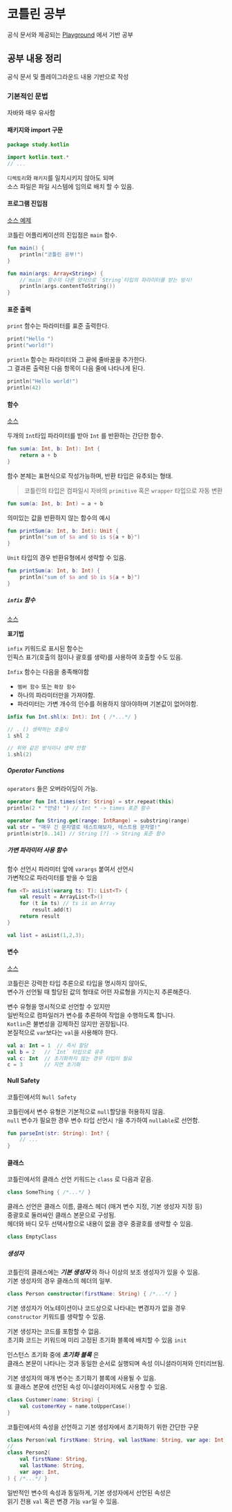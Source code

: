 # 코틀린 공부 

공식 문서와 제공되는 [Playground](https://play.kotlinlang.org/byExample/overview) 에서 기반 공부

## 공부 내용 정리

공식 문서 및 플레이그라운드 내용 기반으로 작성

### 기본적인 문법

자바와 매우 유사함

#### 패키지와 import 구문

```kotlin
package study.kotlin

import kotlin.text.*
// ...
```
`디렉토리`와 `패키지`를 일치시키지 않아도 되며  
소스 파일은 파일 시스템에 임의로 배치 할 수 있음.

#### 프로그램 진입점
[소스 예제](src/main/kotlin/study/playground/intro/hello_world/HelloKT.kt)

코틀린 어플리케이션의 진입점은 `main` 함수.
```kotlin
fun main() {
    println("코틀린 공부!")
}
```

```kotlin
fun main(args: Array<String>) {
    //`main` 함수의 다른 양식으로 `String`타입의 파라미터를 받는 방식!
    println(args.contentToString())
}
```

#### 표준 출력

`print` 함수는 파라미터를 표준 출력한다.
```kotlin
print("Hello ")
print("world!")
```

`println` 함수는 파라미터와 그 끝에 줄바꿈을 추가한다.  
그 결과론 출력된 다음 항목이 다음 줄에 나타나게 된다.

```kotlin
println("Hello world!")
println(42)
```

#### 함수
[소스](src/main/kotlin/study/playground/intro/functions/Functions.kt)

두개의 `Int`타입 파라미터를 받아 `Int` 를 반환하는 간단한 함수.
```kotlin
fun sum(a: Int, b: Int): Int {
    return a + b
}
```

함수 본체는 표현식으로 작성가능하며, 반환 타입은 유추되는 형태.  

> 코틀린의 타입은 컴파일시 자바의 `primitive` 혹은 `wrapper` 타입으로 자동 변환

```kotlin
fun sum(a: Int, b: Int) = a + b
```

의미있는 값을 반환하지 않는 함수의 예시
```kotlin
fun printSum(a: Int, b: Int): Unit {
    println("sum of $a and $b is ${a + b}")
}
```

`Unit` 타입의 경우 반환유형에서 생략할 수 있음.
```kotlin
fun printSum(a: Int, b: Int) {
    println("sum of $a and $b is ${a + b}")
}
```

##### `infix` 함수
[소스](src/main/kotlin/study/playground/intro/functions/InfixFunctions.kt)

__표기법__

`infix` 키워드로 표시된 함수는  
인픽스 표기(호출의 점이나 괄호를 생략)를 사용하여 호출할 수도 있음.

`Infix` 함수는 다음을 충족해야함
* `멤버 함수` 또는 `확장 함수`
* 하나의 파라미터만을 가져야함.
* 파라미터는 가변 개수의 인수를 허용하지 않아야하며 기본값이 없어야함.

```kotlin
infix fun Int.shl(x: Int): Int { /*...*/ }

// . () 생략하는 호출식
1 shl 2

// 위와 같은 방식이나 생략 안함
1.shl(2)
```

##### Operator Functions

`operators` 들은 오버라이딩이 가능.

```kotlin
operator fun Int.times(str: String) = str.repeat(this)
println(2 * "안녕! ") // Int * -> times 표준 함수                                          

operator fun String.get(range: IntRange) = substring(range)
val str = "매우 긴 문자열로 테스트해보자, 테스트용 문자열!"
println(str[0..14]) // String [?] -> String 표준 함수              
```

##### 가변 파라미터 사용 함수

함수 선언시 파라미터 앞에 `varargs` 붙여서 선언시  
가변적으로 파라미터를 받을 수 있음

```kotlin
fun <T> asList(vararg ts: T): List<T> {
    val result = ArrayList<T>()
    for (t in ts) // ts is an Array
        result.add(t)
    return result
}

val list = asList(1,2,3);
```

#### 변수
[소스](src/main/kotlin/study/playground/intro/variables/Variables.kt)

코틀린은 강력한 타입 추론으로 타입을 명시하지 않아도,  
변수가 선언될 때 할당된 값의 형태로 어떤 자료형을 가지는지 추론해준다.

변수 유형을 명시적으로 선언할 수 있지만  
일반적으로 컴파일러가 변수를 추론하여 작업을 수행하도록 합니다.  
`Kotlin`은 불변성을 강제하진 않지만 권장됩니다.  
본질적으로 `var`보다는 `val`을 사용해야 한다. 

```kotlin
val a: Int = 1  // 즉시 할당
val b = 2   // `Int` 타입으로 유추
val c: Int  // 초기화하지 않는 경우 타입이 필요
c = 3       // 지연 초기화
```

#### Null Safety

코틀린에서의 `Null Safety` 

코틀린에서 변수 유형은 기본적으로 `null`할당을 허용하지 않음.  
`null` 변수가 필요한 경우 변수 타입 선언시 `?`을 추가하여 `nullable`로 선언함.

```kotlin
fun parseInt(str: String): Int? {
    // ...
}
```

#### 클래스

코틀린에서의 클래스 선언 키워드는 `class` 로 다음과 같음.
```kotlin
class SomeThing { /*...*/ }
```

클래스 선언은 클래스 이름, 클래스 헤더 (매겨 변수 지정, 기본 생성자 지정 등)  
중괄호로 둘러싸인 클래스 본문으로 구성됨.  
헤더와 바디 모두 선택사항으로 내용이 없을 경우 중괄호를 생략할 수 있음.
```kotlin
class EmptyClass
```

##### 생성자

코틀린의 클래스에는 ___기본 생성자___ 와 하나 이상의 보조 생성자가 있을 수 있음.  
기본 생성자의 경우 클래스의 헤더의 일부.
```kotlin
class Person constructor(firstName: String) { /*...*/ }
```

기본 생성자가 어노테이션이나 코드상으로 나타내는 변경자가 없을 경우  
`constructor` 키워드를 생략할 수 있음.

기본 생성자는 코드를 포함할 수 없음.  
초기화 코드는 키워드에 미리 고정된 초기화 블록에 배치할 수 있음 `init`

인스턴스 초기화 중에 ___초기화 블록___ 은  
클래스 본문이 나타나는 것과 동일한 순서로 실행되며 속성 이니셜라이져와 인터리브됨.

기본 생성자의 매개 변수는 초기화기 블록에 사용될 수 있음.  
또 클래스 본문에 선언된 속성 이니셜라이저에도 사용할 수 있음.

```kotlin
class Customer(name: String) {
    val customerKey = name.toUpperCase()
}
```

코틀린에서의 속성을 선언하고 기본 생성자에서 초기화하기 위한 간단한 구문

```kotlin
class Person(val firstName: String, val lastName: String, var age: Int) { /*...*/ }
//
class Person2(
    val firstName: String,
    val lastName: String,
    var age: Int, 
) { /*...*/ }
```

일반적인 변수의 속성과 동일하게, 기본 생성자에서 선언된 속성은  
읽기 전용 `val` 혹은 변경 가능 `var`일 수 있음.